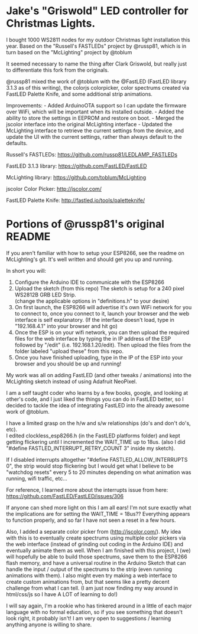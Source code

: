 # Jake's "Griswold" LED controller for Christmas Lights.

I bought 1000 WS2811 nodes for my outdoor Christmas light installation this year.
Based on the "Russell's FASTLEDs" project by @russp81, which is in turn based on the "McLighting" project by @toblum

It seemed necessary to name the thing after Clark Griswold, but really just to differentiate this fork from the originals.

@russp81 mixed the work of @toblum with the @FastLED (FastLED library 3.1.3 as of this writing), the colorjs colorpicker, color spectrums created via FastLED Palette Knife, and some additional strip animations.

Improvements:
	- Added ArduinoOTA support so I can update the firmware over WiFi, which will be important when its installed outside.
	- Added the ability to store the settings in EEPROM and restore on boot.
	- Merged the jscolor interface into the original McLighting interface
	- Updated the McLighting interface to retrieve the current settings from the device, and update the UI with the current settings, rather than always default to the defaults.


Russell's FASTLEDs:
https://github.com/russp81/LEDLAMP_FASTLEDs

FastLED 3.1.3 library:
https://github.com/FastLED/FastLED

McLighting library:
https://github.com/toblum/McLighting

jscolor Color Picker:
http://jscolor.com/

FastLED Palette Knife:
http://fastled.io/tools/paletteknife/

# Portions of @russp81's original README

If you aren't familiar with how to setup your ESP8266, see the readme on McLighting's git.  It's well written and should get you up and running.

In short you will:

1.  Configure the Arduino IDE to communicate with the ESP8266
2.  Upload the sketch (from this repo) The sketch is setup for a 240 pixel WS2812B GRB LED Strip.   
    (change the applicable options in "definitions.h" to your desire)
3.  On first launch, the ESP8266 will advertise it's own WiFi network for you to connect to, once you connect to it, launch your browser
    and the web interface is self explanatory.  (If the interface doesn't load, type in "192.168.4.1" into your browser and hit go)
4.  Once the ESP is on your wifi network, you can then upload the required files for the web interface by typing the in IP address
    of the ESP followed by "/edit" (i.e. 192.168.1.20/edit).  Then upload the files from the folder labeled "upload these" from this         repo. 
5.  Once you have finished uploading, type in the IP of the ESP into your browser and you should be up and running!


My work was all on adding FastLED (and other tweaks / animations) into the McLighting sketch instead of using Adafruit NeoPixel.

I am a self taught coder who learns by a few books, google, and looking at other's code, 
and I just liked the things you can do in FastLED better, so I decided to tackle the 
idea of integrating FastLED into the already awesome work of @toblum.

I have a limited grasp on the h/w and s/w relationships (do's and don't do's, etc).  
I edited clockless_esp8266.h (in the FastLED platforms folder) and 
kept getting flickering until I incremented the WAIT_TIME up to 18us. 
(also I did "#define FASTLED_INTERRUPT_RETRY_COUNT 3" inside my sketch).

If I disabled interrupts altogether "#define FASTLED_ALLOW_INTERRUPTS 0", the strip would stop flickering but I would get
what I believe to be "watchdog resets" every 5 to 20 minutes depending on what animation was running, wifi traffic, etc...

For reference, I learned more about the interrupts issue from here:  https://github.com/FastLED/FastLED/issues/306

If anyone can shed more light on this I am all ears!  I'm not sure exactly what the implications are
for setting the WAIT_TIME = 18us??  Everything appears to function properly, and so far I have not seen 
a reset in a few hours.

Also, I added a separate color picker from (http://jscolor.com/).  My idea with this is to eventually create
spectrums using multiple color pickers via the web interface (instead of grinding out coding in the Arduino IDE)
and eventually animate them as well.  When I am finished with this project, I (we) will hopefully be able to build those
spectrums, save them to the ESP8266 flash memory, and have a universal routine in the Arduino Sketch that can handle 
the input / output of the spectrums to the strip (even running animations with them).  I also might even try making a web interface
to create custom animations from, but that seems like a pretty decent challenge from what I can tell. (I am just now finding my way 
around in html/css/js so I have A LOT of learning to do!)

I will say again, I'm a rookie who has tinkered around in a little of each major language with no formal education, so 
if you see something that doesn't look right, it probably isn't!  I am very open to suggestions / learning anything 
anyone is willing to share.

